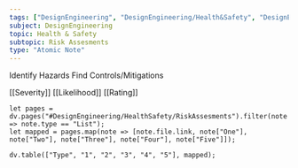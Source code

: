 ```yaml
---
tags: ["DesignEngineering", "DesignEngineering/Health&Safety", "DesignEngineering/HealthSafety/RiskAssesments"]
subject: DesignEngineering
topic: Health & Safety
subtopic: Risk Assesments
type: "Atomic Note"
---
```


Identify Hazards
Find Controls/Mitigations

[[Severity]]
[[Likelihood]]
[[Rating]]

```dataviewjs
let pages = dv.pages("#DesignEngineering/HealthSafety/RiskAssesments").filter(note => note.type == "List");
let mapped = pages.map(note => [note.file.link, note["One"], note["Two"], note["Three"], note["Four"], note["Five"]]);

dv.table(["Type", "1", "2", "3", "4", "5"], mapped);
```